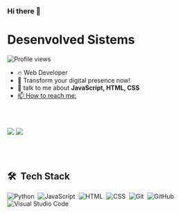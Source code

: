 ### Hi there 👋

<h1 align="left">Desenvolved Sistems</h1>
<p align="left"> <img src="https://komarev.com/ghpvc/?username=desenvolved&color=red" alt="Profile views"/></p>

- 🔥 Web Developer
- 🔭 Transform your digital presence now!
- 💬 talk to me about **JavaScript, HTML, CSS**
- [📫 How to reach me:](https://a-paulaassuncao.github.io/habitstracker/)

<br>

##
<div> 
  <a href="https://www.instagram.com/desenvolved_" target="_blank"><img src="https://img.shields.io/badge/-Instagram-%23E4405F?style=for-the-badge&logo=instagram&logoColor=white" target="_blank"></a>
 	<a href="https://www.twitch.tv/lorddark16t" target="_blank"><img src="https://img.shields.io/badge/Twitch-9146FF?style=for-the-badge&logo=twitch&logoColor=white" target="_blank"></a>
</div>

<br><br>

## 🛠 &nbsp;Tech Stack

![Python](https://img.shields.io/badge/-Python-05122A?style=flat&logo=python)&nbsp;
![JavaScript](https://img.shields.io/badge/-JavaScript-05122A?style=flat&logo=javascript)&nbsp;
![HTML](https://img.shields.io/badge/-HTML-05122A?style=flat&logo=HTML5)&nbsp;
![CSS](https://img.shields.io/badge/-CSS-05122A?style=flat&logo=CSS3&logoColor=1572B6)&nbsp;
![Git](https://img.shields.io/badge/-Git-05122A?style=flat&logo=git)&nbsp;
![GitHub](https://img.shields.io/badge/-GitHub-05122A?style=flat&logo=github)&nbsp;
![Visual Studio Code](https://img.shields.io/badge/-Visual%20Studio%20Code-05122A?style=flat&logo=visual-studio-code&logoColor=007ACC)&nbsp;


<!--
**desenvolved/desenvolved** is a ✨ _special_ ✨ repository because its `README.md` (this file) appears on your GitHub profile.

Here are some ideas to get you started:

- 🔭 I’m currently working on ...
- 🌱 I’m currently learning ...
- 🤔 I’m looking for help with ...
- 💬 Ask me about ...
- 📫 How to reach me: (https://api.whatsapp.com/send?phone=+5517988288778&text=Oi! Gostaria de fazer um orçamento.)https://api.whatsapp.com/send?phone=+5517988288778&text=Oi! Gostaria de fazer um orçamento.
- 😄 Pronouns: ...
- ⚡ Fun fact: ...
-->
